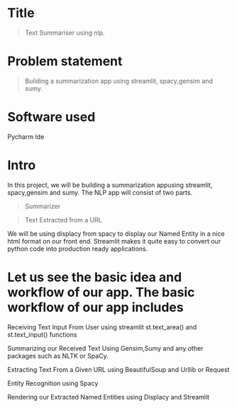 

# Title
>Text Summariser using nlp.

# Problem statement
>Building a summarization app  using streamlit, spacy,gensim and sumy. 

# Software used
Pycharm Ide

# Intro
In this project, we will be building a summarization appusing streamlit, spacy,gensim and sumy. The NLP app will consist of two parts.

 >Summarizer
 
 >Text Extracted from a URL
 
We will be using displacy from spacy to display our Named Entity in a nice html format on our front end.
Streamlit makes it quite easy to convert our python code into production ready applications. 

# Let us see the basic idea and workflow of our app. The basic workflow of our app includes

Receiving Text Input From User using streamlit st.text_area() and st.text_input() functions

Summarizing our Received Text Using Gensim,Sumy and any other packages such as NLTK or SpaCy.

Extracting Text From a Given URL using BeautifulSoup and Urllib or Request

Entity Recognition using Spacy

Rendering our Extracted Named Entities using Displacy and Streamlit
